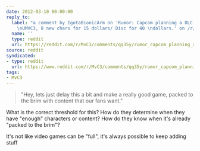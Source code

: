```yaml
---
date: 2012-03-10 00:00:00
reply_to:
  label: "a comment by IgotaBionicArm on 'Rumor: Capcom planning a DLC expansion to
    \nUMVC3, 8 new chars for 15 dollars/ Disc for 40 \ndollars.' on /r/MvC3"
  name: ''
  type: reddit
  url: https://reddit.com/r/MvC3/comments/qq35y/rumor_capcom_planning_a_dlc_expansion_to_umvc3_8/c3zk7wj/
source: reddit
syndicated:
- type: reddit
  url: https://www.reddit.com/r/MvC3/comments/qq35y/rumor_capcom_planning_a_dlc_expansion_to_umvc3_8/c3zkpny/
tags:
- MvC3
---
```


> "Hey, lets just delay this a bit and make a really good game, packed to the brim with content that our fans want."

What is the correct threshold for this? How do they determine when they have "enough" characters or content? How do they know when it's already "packed to the brim"?

It's not like video games can be "full", it's always possible to keep adding stuff